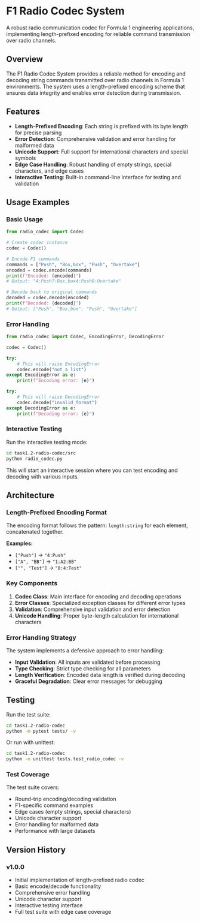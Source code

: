 # F1 Radio Codec System

A robust radio communication codec for Formula 1 engineering applications, implementing length-prefixed encoding for reliable command transmission over radio channels.

## Overview

The F1 Radio Codec System provides a reliable method for encoding and decoding string commands transmitted over radio channels in Formula 1 environments. The system uses a length-prefixed encoding scheme that ensures data integrity and enables error detection during transmission.

## Features

- **Length-Prefixed Encoding**: Each string is prefixed with its byte length for precise parsing
- **Error Detection**: Comprehensive validation and error handling for malformed data
- **Unicode Support**: Full support for international characters and special symbols
- **Edge Case Handling**: Robust handling of empty strings, special characters, and edge cases
- **Interactive Testing**: Built-in command-line interface for testing and validation

## Usage Examples

### Basic Usage

```python
from radio_codec import Codec

# Create codec instance
codec = Codec()

# Encode F1 commands
commands = ["Push", "Box,box", "Push", "Overtake"]
encoded = codec.encode(commands)
print(f"Encoded: {encoded}")
# Output: "4:Push7:Box,box4:Push8:Overtake"

# Decode back to original commands
decoded = codec.decode(encoded)
print(f"Decoded: {decoded}")
# Output: ["Push", "Box,box", "Push", "Overtake"]
```

### Error Handling

```python
from radio_codec import Codec, EncodingError, DecodingError

codec = Codec()

try:
    # This will raise EncodingError
    codec.encode("not_a_list")
except EncodingError as e:
    print(f"Encoding error: {e}")

try:
    # This will raise DecodingError
    codec.decode("invalid_format")
except DecodingError as e:
    print(f"Decoding error: {e}")
```

### Interactive Testing

Run the interactive testing mode:

```bash
cd task1.2-radio-codec/src
python radio_codec.py
```

This will start an interactive session where you can test encoding and decoding with various inputs.

## Architecture

### Length-Prefixed Encoding Format

The encoding format follows the pattern: `length:string` for each element, concatenated together.

**Examples:**
- `["Push"]` → `"4:Push"`
- `["A", "BB"]` → `"1:A2:BB"`
- `["", "Test"]` → `"0:4:Test"`

### Key Components

1. **Codec Class**: Main interface for encoding and decoding operations
2. **Error Classes**: Specialized exception classes for different error types
3. **Validation**: Comprehensive input validation and error detection
4. **Unicode Handling**: Proper byte-length calculation for international characters

### Error Handling Strategy

The system implements a defensive approach to error handling:

- **Input Validation**: All inputs are validated before processing
- **Type Checking**: Strict type checking for all parameters
- **Length Verification**: Encoded data length is verified during decoding
- **Graceful Degradation**: Clear error messages for debugging

## Testing

Run the test suite:

```bash
cd task1.2-radio-codec
python -m pytest tests/ -v
```

Or run with unittest:

```bash
cd task1.2-radio-codec
python -m unittest tests.test_radio_codec -v
```

### Test Coverage

The test suite covers:
- Round-trip encoding/decoding validation
- F1-specific command examples
- Edge cases (empty strings, special characters)
- Unicode character support
- Error handling for malformed data
- Performance with large datasets

## Version History

### v1.0.0
- Initial implementation of length-prefixed radio codec
- Basic encode/decode functionality
- Comprehensive error handling
- Unicode character support
- Interactive testing interface
- Full test suite with edge case coverage